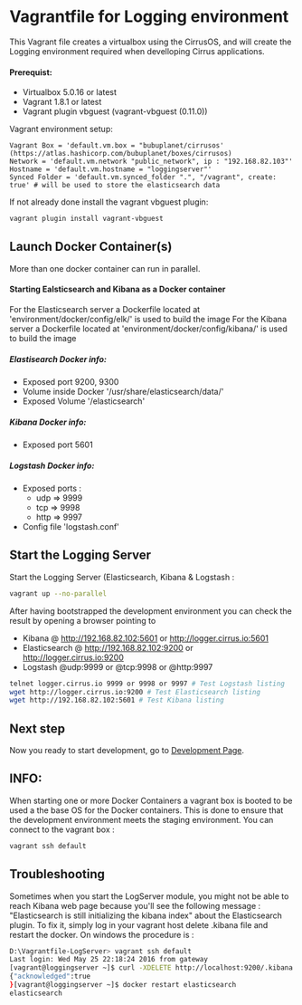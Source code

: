 # Vagrantfile for Logging environment
This Vagrant file creates a virtualbox using the CirrusOS, and will create the Logging environment required when develloping Cirrus applications. 

#### Prerequist:
- Virtualbox 5.0.16 or latest
- Vagrant 1.8.1 or latest
- Vagrant plugin vbguest (vagrant-vbguest (0.11.0))

Vagrant environment setup:
```
Vagrant Box = 'default.vm.box = "bubuplanet/cirrusos' (https://atlas.hashicorp.com/bubuplanet/boxes/cirrusos)
Network = 'default.vm.network "public_network", ip : "192.168.82.103"'
Hostname = 'default.vm.hostname = "loggingserver"'
Synced Folder = 'default.vm.synced_folder ".", "/vagrant", create: true' # will be used to store the elasticsearch data
```

If not already done install the vagrant vbguest plugin:
```bash
vagrant plugin install vagrant-vbguest
```

## Launch Docker Container(s)
More than one docker container can run in parallel. 

#### Starting Ealsticsearch and Kibana as a Docker container
For the Elasticsearch server a Dockerfile located at 'environment/docker/config/elk/' is used to build the image
For the Kibana server a Dockerfile located at 'environment/docker/config/kibana/' is used to build the image

##### Elastisearch Docker info:
- Exposed port 9200, 9300
- Volume inside Docker '/usr/share/elasticsearch/data/'
- Exposed Volume '/elasticsearch'

##### Kibana Docker info:
- Exposed port 5601

##### Logstash Docker info:
- Exposed ports :
	- udp => 9999 
	- tcp => 9998 
	- http => 9997 
- Config file 'logstash.conf'

## Start the Logging Server

Start the Logging Server (Elasticsearch, Kibana & Logstash :
```bash
vagrant up --no-parallel
```

After having bootstrapped the development environment you can check the result by opening a browser pointing to
- Kibana @ http://192.168.82.102:5601 or http://logger.cirrus.io:5601
- Elasticsearch @ http://192.168.82.102:9200 or http://logger.cirrus.io:9200
- Logstash @udp:9999 or @tcp:9998 or @http:9997 
```bash
telnet logger.cirrus.io 9999 or 9998 or 9997 # Test Logstash listing
wget http://logger.cirrus.io:9200 # Test Elasticsearch listing
wget http://192.168.82.102:5601 # Test Kibana listing
```

## Next step

Now you ready to start development, go to [Development Page](https://couldhardware.atlassian.net/wiki/display/DOC/Development).

## INFO: 
When starting one or more Docker Containers a vagrant box is booted to be used a the base OS for the Docker containers. This is done to ensure that the development environment meets the staging environment. You can connect to the vagrant box :         

```bash
vagrant ssh default
```


## Troubleshooting
Sometimes when you start the LogServer module, you might not be able to reach Kibana web page because you'll see the following message : "Elasticsearch is still initializing the kibana index" about the Elasticsearch plugin.
To fix it, simply log in your vagrant host delete .kibana file and restart the docker. On windows the procedure is :

```bash
D:\Vagrantfile-LogServer> vagrant ssh default
Last login: Wed May 25 22:18:24 2016 from gateway
[vagrant@loggingserver ~]$ curl -XDELETE http://localhost:9200/.kibana
{"acknowledged":true
}[vagrant@loggingserver ~]$ docker restart elasticsearch
elasticsearch
```

